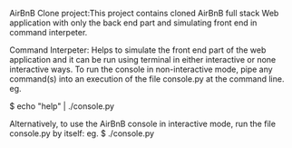 AirBnB Clone project:This project contains cloned AirBnB full stack Web application with only the back end part and simulating front end in command interpeter.

Command Interpeter: Helps to simulate the front end part of the web application and it can be run using terminal in either interactive or none interactive ways. To run the console in non-interactive mode, pipe any command(s) into an execution of the file console.py at the command line.
eg.

$ echo "help" | ./console.py

Alternatively, to use the AirBnB console in interactive mode, run the file console.py by itself:
eg.
$ ./console.py
